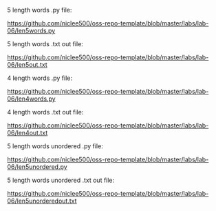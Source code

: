 
5 length words .py file:

https://github.com/niclee500/oss-repo-template/blob/master/labs/lab-06/len5words.py

5 length words .txt out file:

https://github.com/niclee500/oss-repo-template/blob/master/labs/lab-06/len5out.txt

4 length words .py file:

https://github.com/niclee500/oss-repo-template/blob/master/labs/lab-06/len4words.py

4 length words .txt out file:

https://github.com/niclee500/oss-repo-template/blob/master/labs/lab-06/len4out.txt

5 length words unordered .py file:

https://github.com/niclee500/oss-repo-template/blob/master/labs/lab-06/len5unordered.py

5 length words unordered .txt out file:

https://github.com/niclee500/oss-repo-template/blob/master/labs/lab-06/len5unorderedout.txt
